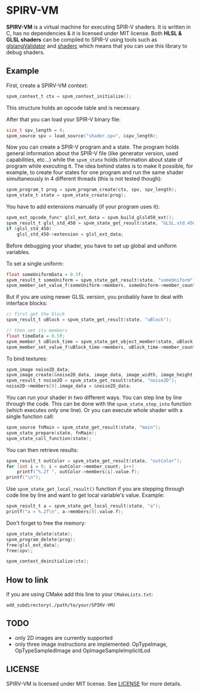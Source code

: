 # SPIRV-VM
**SPIRV-VM** is a virtual machine for executing SPIR-V shaders. It is written in C, has no dependencies & it is licensed under MIT license.
Both **HLSL & GLSL shaders** can be compiled to SPIR-V using tools such as [glslangValidator](https://github.com/KhronosGroup/glslang) and [shaderc](https://github.com/google/shaderc) which means
that you can use this library to debug shaders.

## Example
First, create a SPIRV-VM context:
```c
spvm_context_t ctx = spvm_context_initialize();
```
This structure holds an opcode table and is necessary.


After that you can load your SPIR-V binary file:
```c
size_t spv_length = 0;
spvm_source spv = load_source("shader.spv", &spv_length);
```

Now you can create a SPIR-V program and a state. The program holds general information about 
the SPIR-V file (like generator version, used capabilities, etc...) while the `spvm_state` holds information
about state of program while executing it. The idea behind states is to make it possible, for example,
to create four states for one program and run the same shader simultaneously in 4 different threads (this is not tested though):
```c
spvm_program_t prog = spvm_program_create(ctx, spv, spv_length);
spvm_state_t state = spvm_state_create(prog);
```

You have to add extensions manually (if your program uses it):
```c
spvm_ext_opcode_func* glsl_ext_data = spvm_build_glsl450_ext();
spvm_result_t glsl_std_450 = spvm_state_get_result(state, "GLSL.std.450");
if (glsl_std_450)
	glsl_std_450->extension = glsl_ext_data;
```


Before debugging your shader, you have to set up global and uniform variables.

To set a single uniform:
```c
float someUniformData = 0.5f;
spvm_result_t someUniform = spvm_state_get_result(state, "someUniform");
spvm_member_set_value_f(someUniform->members, someUniform->member_count, &someUniformData);
```

But if you are using newer GLSL version, you probably have to deal with interface blocks:
```c
// first get the block
spvm_result_t uBlock = spvm_state_get_result(state, "uBlock");

// then set its members
float timeData = 0.5f;
spvm_member_t uBlock_time = spvm_state_get_object_member(state, uBlock, "time");
spvm_member_set_value_f(uBlock_time->members, uBlock_time->member_count, &timeData);
```

To bind textures:
```c
spvm_image noise2D_data;
spvm_image_create(&noise2D_data, image_data, image_width, image_height, image_depth);
spvm_result_t noise2D = spvm_state_get_result(state, "noise2D");
noise2D->members[0].image_data = &noise2D_data;
```

You can run your shader in two different ways. You can step line by line through the code.
This can be done with the `spvm_state_step_into` function (which executes only one line).
Or you can execute whole shader with a single function call:
```c
spvm_source fnMain = spvm_state_get_result(state, "main");
spvm_state_prepare(state, fnMain);
spvm_state_call_function(state);
```

You can then retrieve results:
```c
spvm_result_t outColor = spvm_state_get_result(state, "outColor");
for (int i = 0; i < outColor->member_count; i++)
	printf("%.2f ", outColor->members[i].value.f);
printf("\n");
```

Use `spvm_state_get_local_result()` function if you are stepping through code line by line and want to get local variable's value.
Example:
```c
spvm_result_t a = spvm_state_get_local_result(state, "a");
printf("a = %.2f\n", a->members[0].value.f);
```

Don't forget to free the memory:
```c
spvm_state_delete(state);
spvm_program_delete(prog);
free(glsl_ext_data);
free(spv);

spvm_context_deinitialize(ctx);
```

## How to link
If you are using CMake add this line to your `CMakeLists.txt`:
```
add_subdirectory(./path/to/your/SPIRV-VM)
```

## TODO
- only 2D images are currently supported
- only three image instructions are implemented: OpTypeImage, OpTypeSampledImage and OpImageSampleImplicitLod

## LICENSE
SPIRV-VM is licensed under MIT license. See [LICENSE](./LICENSE) for more details.